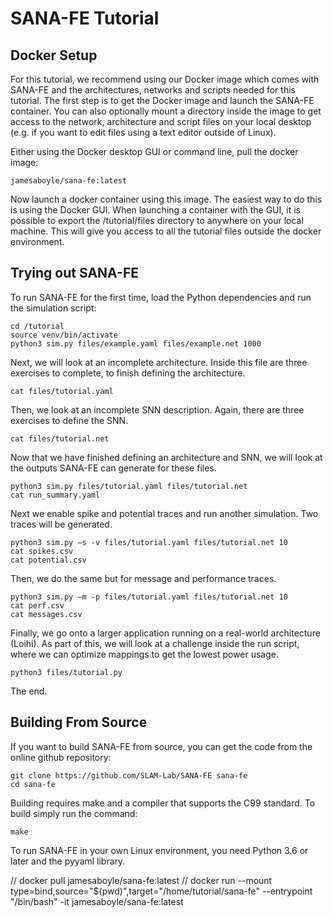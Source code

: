 # SANA-FE Tutorial #

## Docker Setup ##

For this tutorial, we recommend using our Docker image which comes with SANA-FE
and the architectures, networks and scripts needed for this tutorial.
The first step is to get the Docker image and launch the SANA-FE container. You
can also optionally mount a directory inside the image to get access to the
network, architecture and script files on your local desktop (e.g. if you want
to edit files using a text editor outside of Linux).

Either using the Docker desktop GUI or command line, pull the docker image:

    jamesaboyle/sana-fe:latest

Now launch a docker container using this image. The easiest way to do this is
using the Docker GUI. When launching a container with the GUI, it is possible
to export the /tutorial/files directory to anywhere on your local machine.
This will give you access to all the tutorial files outside the docker
environment.

## Trying out SANA-FE ##

To run SANA-FE for the first time, load the Python dependencies and run
the simulation script:

    cd /tutorial
    source venv/bin/activate
    python3 sim.py files/example.yaml files/example.net 1000

Next, we will look at an incomplete architecture. Inside this file are three
exercises to complete, to finish defining the architecture.

    cat files/tutorial.yaml

Then, we look at an incomplete SNN description. Again, there are three exercises
to define the SNN.

    cat files/tutorial.net

Now that we have finished defining an architecture and SNN, we will look at the
outputs SANA-FE can generate for these files.

    python3 sim.py files/tutorial.yaml files/tutorial.net
    cat run_summary.yaml

Next we enable spike and potential traces and run another simulation. Two traces
will be generated.

    python3 sim.py –s -v files/tutorial.yaml files/tutorial.net 10
    cat spikes.csv
    cat potential.csv

Then, we do the same but for message and performance traces.

    python3 sim.py –m -p files/tutorial.yaml files/tutorial.net 10
    cat perf.csv
    cat messages.csv

Finally, we go onto a larger application running on a real-world architecture
(Loihi). As part of this, we will look at a challenge inside the run script,
where we can optimize mappings to get the lowest power usage.

    python3 files/tutorial.py

The end.

## Building From Source ##

If you want to build SANA-FE from source, you can get the code from the online
github repository:

    git clone https://github.com/SLAM-Lab/SANA-FE sana-fe
    cd sana-fe

Building requires make and a compiler that supports the C99 standard. To build
simply run the command:

    make

To run SANA-FE in your own Linux environment, you need Python 3.6 or later and
the pyyaml library.

// docker pull jamesaboyle/sana-fe:latest
// docker run --mount type=bind,source="$(pwd)",target="/home/tutorial/sana-fe" --entrypoint "/bin/bash" -it jamesaboyle/sana-fe:latest